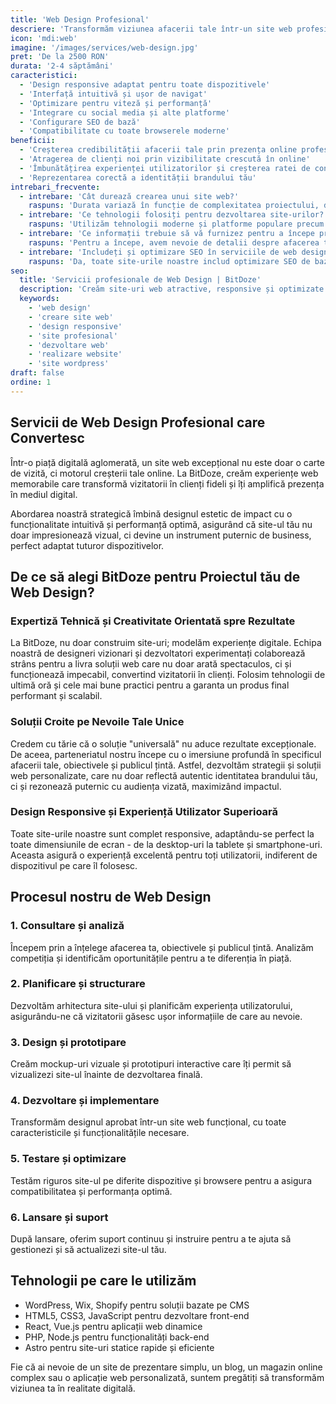 ```yaml
---
title: 'Web Design Profesional'
descriere: 'Transformăm viziunea afacerii tale într-un site web profesional și atractiv, conceput să captiveze vizitatorii și să genereze clienți noi.'
icon: 'mdi:web'
imagine: '/images/services/web-design.jpg'
pret: 'De la 2500 RON'
durata: '2-4 săptămâni'
caracteristici:
  - 'Design responsive adaptat pentru toate dispozitivele'
  - 'Interfață intuitivă și ușor de navigat'
  - 'Optimizare pentru viteză și performanță'
  - 'Integrare cu social media și alte platforme'
  - 'Configurare SEO de bază'
  - 'Compatibilitate cu toate browserele moderne'
beneficii:
  - 'Creșterea credibilității afacerii tale prin prezența online profesională'
  - 'Atragerea de clienți noi prin vizibilitate crescută în online'
  - 'Îmbunătățirea experienței utilizatorilor și creșterea ratei de conversie'
  - 'Reprezentarea corectă a identității brandului tău'
intrebari_frecvente:
  - intrebare: 'Cât durează crearea unui site web?'
    raspuns: 'Durata variază în funcție de complexitatea proiectului, dar în general un site de prezentare durează între 2 și 4 săptămâni, iar un magazin online între 4 și 8 săptămâni.'
  - intrebare: 'Ce tehnologii folosiți pentru dezvoltarea site-urilor?'
    raspuns: 'Utilizăm tehnologii moderne și platforme populare precum WordPress, Wix, Shopify, sau dezvoltăm soluții personalizate cu HTML, CSS, JavaScript, React, sau Astro în funcție de cerințele specifice ale proiectului.'
  - intrebare: 'Ce informații trebuie să vă furnizez pentru a începe proiectul?'
    raspuns: 'Pentru a începe, avem nevoie de detalii despre afacerea ta, publicul țintă, obiectivele site-ului, preferințe de design, logo și alte elemente grafice (dacă există), precum și conținut (texte și imagini) pentru site.'
  - intrebare: 'Includeți și optimizare SEO în serviciile de web design?'
    raspuns: 'Da, toate site-urile noastre includ optimizare SEO de bază. Oferim și servicii specializate de SEO pentru rezultate mai avansate și o vizibilitate mai bună în motoarele de căutare.'
seo:
  title: 'Servicii profesionale de Web Design | BitDoze'
  description: 'Creăm site-uri web atractive, responsive și optimizate pentru afacerea ta. Pachete personalizate, design modern și expertiză tehnică pentru rezultate excelente.'
  keywords:
    - 'web design'
    - 'creare site web'
    - 'design responsive'
    - 'site profesional'
    - 'dezvoltare web'
    - 'realizare website'
    - 'site wordpress'
draft: false
ordine: 1
---
```


## Servicii de Web Design Profesional care Convertesc

Într-o piață digitală aglomerată, un site web excepțional nu este doar o carte de vizită, ci motorul creșterii tale online. La BitDoze, creăm experiențe web memorabile care transformă vizitatorii în clienți fideli și îți amplifică prezența în mediul digital.

Abordarea noastră strategică îmbină designul estetic de impact cu o funcționalitate intuitivă și performanță optimă, asigurând că site-ul tău nu doar impresionează vizual, ci devine un instrument puternic de business, perfect adaptat tuturor dispozitivelor.

## De ce să alegi BitDoze pentru Proiectul tău de Web Design?

### Expertiză Tehnică și Creativitate Orientată spre Rezultate

La BitDoze, nu doar construim site-uri; modelăm experiențe digitale. Echipa noastră de designeri vizionari și dezvoltatori experimentați colaborează strâns pentru a livra soluții web care nu doar arată spectaculos, ci și funcționează impecabil, convertind vizitatorii în clienți. Folosim tehnologii de ultimă oră și cele mai bune practici pentru a garanta un produs final performant și scalabil.

### Soluții Croite pe Nevoile Tale Unice

Credem cu tărie că o soluție "universală" nu aduce rezultate excepționale. De aceea, parteneriatul nostru începe cu o imersiune profundă în specificul afacerii tale, obiectivele și publicul țintă. Astfel, dezvoltăm strategii și soluții web personalizate, care nu doar reflectă autentic identitatea brandului tău, ci și rezonează puternic cu audiența vizată, maximizând impactul.

### Design Responsive și Experiență Utilizator Superioară

Toate site-urile noastre sunt complet responsive, adaptându-se perfect la toate dimensiunile de ecran - de la desktop-uri la tablete și smartphone-uri. Aceasta asigură o experiență excelentă pentru toți utilizatorii, indiferent de dispozitivul pe care îl folosesc.

## Procesul nostru de Web Design

### 1. Consultare și analiză

Începem prin a înțelege afacerea ta, obiectivele și publicul țintă. Analizăm competiția și identificăm oportunitățile pentru a te diferenția în piață.

### 2. Planificare și structurare

Dezvoltăm arhitectura site-ului și planificăm experiența utilizatorului, asigurându-ne că vizitatorii găsesc ușor informațiile de care au nevoie.

### 3. Design și prototipare

Creăm mockup-uri vizuale și prototipuri interactive care îți permit să vizualizezi site-ul înainte de dezvoltarea finală.

### 4. Dezvoltare și implementare

Transformăm designul aprobat într-un site web funcțional, cu toate caracteristicile și funcționalitățile necesare.

### 5. Testare și optimizare

Testăm riguros site-ul pe diferite dispozitive și browsere pentru a asigura compatibilitatea și performanța optimă.

### 6. Lansare și suport

După lansare, oferim suport continuu și instruire pentru a te ajuta să gestionezi și să actualizezi site-ul tău.

## Tehnologii pe care le utilizăm

* WordPress, Wix, Shopify pentru soluții bazate pe CMS
* HTML5, CSS3, JavaScript pentru dezvoltare front-end
* React, Vue.js pentru aplicații web dinamice
* PHP, Node.js pentru funcționalități back-end
* Astro pentru site-uri statice rapide și eficiente

Fie că ai nevoie de un site de prezentare simplu, un blog, un magazin online complex sau o aplicație web personalizată, suntem pregătiți să transformăm viziunea ta în realitate digitală.
